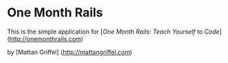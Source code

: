 # One Month Rails

This is the simple application for 
[*One Month Rails: Teach Yourself to Code*] (http://onemonthrails.com)

by [Mattan Griffel] (http://mattangriffel.com) 